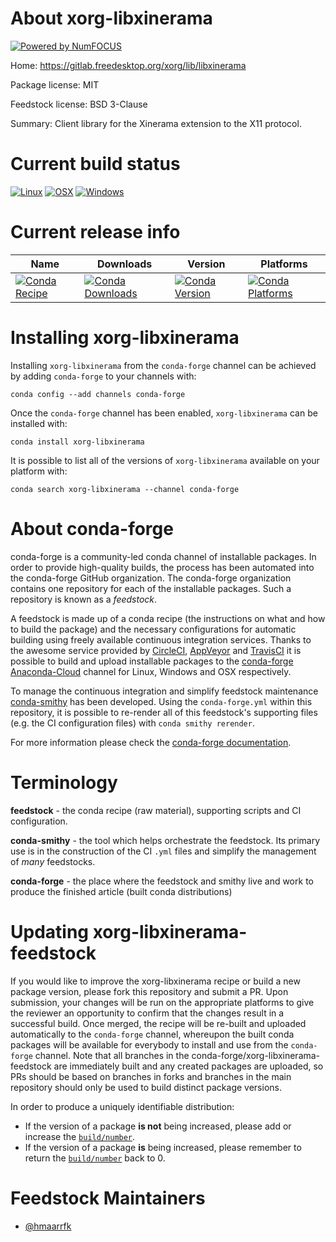 About xorg-libxinerama
======================

[![Powered by NumFOCUS](https://img.shields.io/badge/powered%20by-NumFOCUS-orange.svg?style=flat&colorA=E1523D&colorB=007D8A)](http://numfocus.org)

Home: https://gitlab.freedesktop.org/xorg/lib/libxinerama

Package license: MIT

Feedstock license: BSD 3-Clause

Summary: Client library for the Xinerama extension to the X11 protocol.



Current build status
====================

[![Linux](https://img.shields.io/circleci/project/github/conda-forge/xorg-libxinerama-feedstock/master.svg?label=Linux)](https://circleci.com/gh/conda-forge/xorg-libxinerama-feedstock)
[![OSX](https://img.shields.io/travis/conda-forge/xorg-libxinerama-feedstock/master.svg?label=macOS)](https://travis-ci.org/conda-forge/xorg-libxinerama-feedstock)
[![Windows](https://img.shields.io/appveyor/ci/conda-forge/xorg-libxinerama-feedstock/master.svg?label=Windows)](https://ci.appveyor.com/project/conda-forge/xorg-libxinerama-feedstock/branch/master)

Current release info
====================

| Name | Downloads | Version | Platforms |
| --- | --- | --- | --- |
| [![Conda Recipe](https://img.shields.io/badge/recipe-xorg--libxinerama-green.svg)](https://anaconda.org/conda-forge/xorg-libxinerama) | [![Conda Downloads](https://img.shields.io/conda/dn/conda-forge/xorg-libxinerama.svg)](https://anaconda.org/conda-forge/xorg-libxinerama) | [![Conda Version](https://img.shields.io/conda/vn/conda-forge/xorg-libxinerama.svg)](https://anaconda.org/conda-forge/xorg-libxinerama) | [![Conda Platforms](https://img.shields.io/conda/pn/conda-forge/xorg-libxinerama.svg)](https://anaconda.org/conda-forge/xorg-libxinerama) |

Installing xorg-libxinerama
===========================

Installing `xorg-libxinerama` from the `conda-forge` channel can be achieved by adding `conda-forge` to your channels with:

```
conda config --add channels conda-forge
```

Once the `conda-forge` channel has been enabled, `xorg-libxinerama` can be installed with:

```
conda install xorg-libxinerama
```

It is possible to list all of the versions of `xorg-libxinerama` available on your platform with:

```
conda search xorg-libxinerama --channel conda-forge
```


About conda-forge
=================

conda-forge is a community-led conda channel of installable packages.
In order to provide high-quality builds, the process has been automated into the
conda-forge GitHub organization. The conda-forge organization contains one repository
for each of the installable packages. Such a repository is known as a *feedstock*.

A feedstock is made up of a conda recipe (the instructions on what and how to build
the package) and the necessary configurations for automatic building using freely
available continuous integration services. Thanks to the awesome service provided by
[CircleCI](https://circleci.com/), [AppVeyor](https://www.appveyor.com/)
and [TravisCI](https://travis-ci.org/) it is possible to build and upload installable
packages to the [conda-forge](https://anaconda.org/conda-forge)
[Anaconda-Cloud](https://anaconda.org/) channel for Linux, Windows and OSX respectively.

To manage the continuous integration and simplify feedstock maintenance
[conda-smithy](https://github.com/conda-forge/conda-smithy) has been developed.
Using the ``conda-forge.yml`` within this repository, it is possible to re-render all of
this feedstock's supporting files (e.g. the CI configuration files) with ``conda smithy rerender``.

For more information please check the [conda-forge documentation](https://conda-forge.org/docs/).

Terminology
===========

**feedstock** - the conda recipe (raw material), supporting scripts and CI configuration.

**conda-smithy** - the tool which helps orchestrate the feedstock.
                   Its primary use is in the construction of the CI ``.yml`` files
                   and simplify the management of *many* feedstocks.

**conda-forge** - the place where the feedstock and smithy live and work to
                  produce the finished article (built conda distributions)


Updating xorg-libxinerama-feedstock
===================================

If you would like to improve the xorg-libxinerama recipe or build a new
package version, please fork this repository and submit a PR. Upon submission,
your changes will be run on the appropriate platforms to give the reviewer an
opportunity to confirm that the changes result in a successful build. Once
merged, the recipe will be re-built and uploaded automatically to the
`conda-forge` channel, whereupon the built conda packages will be available for
everybody to install and use from the `conda-forge` channel.
Note that all branches in the conda-forge/xorg-libxinerama-feedstock are
immediately built and any created packages are uploaded, so PRs should be based
on branches in forks and branches in the main repository should only be used to
build distinct package versions.

In order to produce a uniquely identifiable distribution:
 * If the version of a package **is not** being increased, please add or increase
   the [``build/number``](https://conda.io/docs/user-guide/tasks/build-packages/define-metadata.html#build-number-and-string).
 * If the version of a package **is** being increased, please remember to return
   the [``build/number``](https://conda.io/docs/user-guide/tasks/build-packages/define-metadata.html#build-number-and-string)
   back to 0.

Feedstock Maintainers
=====================

* [@hmaarrfk](https://github.com/hmaarrfk/)


